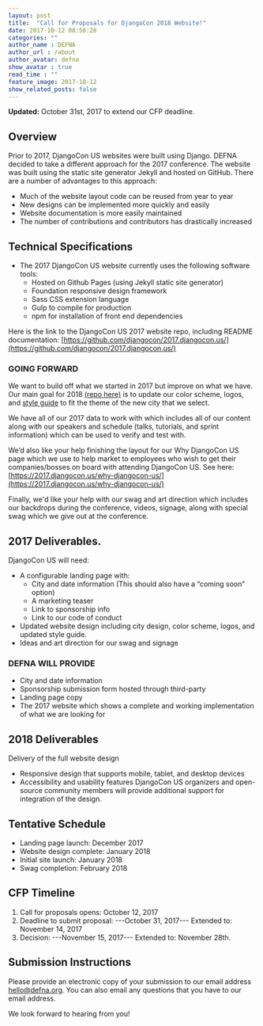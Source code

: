 ```yaml
---
layout: post
title:  "Call for Proposals for DjangoCon 2018 Website!"
date: 2017-10-12 08:50:28
categories: ""
author_name : DEFNA
author_url : /about
author_avatar: defna
show_avatar : true
read_time : ""
feature_image: 2017-10-12
show_related_posts: false
---
```


**Updated:** October 31st, 2017 to extend our CFP deadline.

## Overview
Prior to 2017, DjangoCon US websites were built using Django. DEFNA decided to take a different approach for the 2017 conference. The website was built using the static site generator Jekyll and hosted on GitHub. There are a number of advantages to this approach:

* Much of the website layout code can be reused from year to year
* New designs can be implemented more quickly and easily
* Website documentation is more easily maintained
* The number of contributions and contributors has drastically increased

## Technical Specifications
* The 2017 DjangoCon US website currently uses the following software tools:
	* Hosted on Github Pages (using Jekyll static site generator)
	* Foundation responsive design framework
	* Sass CSS extension language
	* Gulp to compile for production
	* npm for installation of front end dependencies

Here is the link to the DjangoCon US 2017 website repo, including README documentation: [https://github.com/djangocon/2017.djangocon.us/](https://github.com/djangocon/2017.djangocon.us/)

### GOING FORWARD
We want to build off what we started in 2017 but improve on what we have. Our main goal for 2018 [(repo here)](https://github.com/djangocon/2018.djangocon.us) is to update our color scheme, logos, and [style guide](https://2017.djangocon.us/styleguide/) to fit the theme of the new city that we select.

We have all of our 2017 data to work with which includes all of our content along with our speakers and schedule (talks, tutorials, and sprint information) which can be used to verify and test with.

We’d also like your help finishing the layout for our Why DjangoCon US page which we use to help market to employees who wish to get their companies/bosses on board with attending DjangoCon US. See here: [https://2017.djangocon.us/why-djangocon-us/](https://2017.djangocon.us/why-djangocon-us/)

Finally, we'd like your help with our swag and art direction which includes our backdrops during the conference, videos, signage, along with special swag which we give out at the conference.

## 2017 Deliverables.

DjangoCon US will need:

* A configurable landing page with:
	* City and date information (This should also have a “coming soon” option)
	* A marketing teaser
	* Link to sponsorship info
	* Link to our code of conduct
* Updated website design including city design, color scheme, logos, and updated style guide.
* Ideas and art direction for our swag and signage

### DEFNA WILL PROVIDE
* City and date information
* Sponsorship submission form hosted through third-party
* Landing page copy
* The 2017 website which shows a complete and working implementation of what we are looking for

## 2018 Deliverables

Delivery of the full website design
* Responsive design that supports mobile, tablet, and desktop devices
* Accessibility and usability features
DjangoCon US organizers and open-source community members will provide additional support for integration of the design.

## Tentative Schedule
* Landing page launch: December 2017
* Website design complete: January 2018
* Initial site launch: January 2018
* Swag completion: February 2018

## CFP Timeline
1. Call for proposals opens: October 12, 2017
2. Deadline to submit proposal: ---October 31, 2017--- Extended to: November 14, 2017
3. Decision: ---November 15, 2017--- Extended to: November 28th.

## Submission Instructions
Please provide an electronic copy of your submission to our email address [hello@defna.org](maitlo:hello@defna.org). You can also email any questions that you have to our email address.

We look forward to hearing from you!